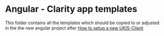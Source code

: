 # Angular - Clarity app templates

This folder contains all the templates which should be copied to or adjusted in the the new angular project
after [How to setup a new UKIS-Client](../../../../README.md)